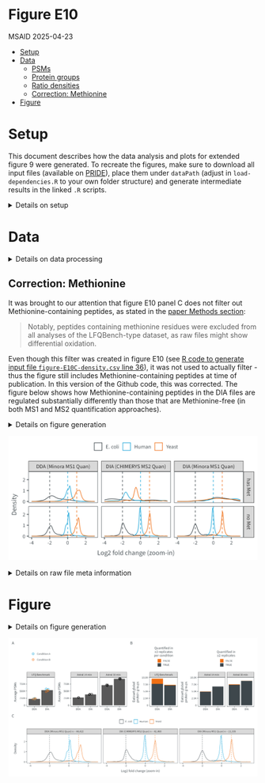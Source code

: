# Figure E10
MSAID
2025-04-23

- [Setup](#setup)
- [Data](#data)
  - [PSMs](#psms)
  - [Protein groups](#protein-groups)
  - [Ratio densities](#ratio-densities)
  - [Correction: Methionine](#correction-methionine)
- [Figure](#figure)

# Setup

This document describes how the data analysis and plots for extended
figure 9 were generated. To recreate the figures, make sure to download
all input files (available on
[PRIDE](https://www.ebi.ac.uk/pride/archive?keyword=PXD053241)), place
them under `dataPath` (adjust in `load-dependencies.R` to your own
folder structure) and generate intermediate results in the linked `.R`
scripts.

<details>
<summary>
Details on setup
</summary>

``` r
suppressMessages(source(here::here("scripts/load-dependencies.R")))
path <- file.path(here::here(), "figure-E10")
figurePath <- file.path(dataPath, "data/figure-E10")
msaid_quantified <- c("TRUE" = msaid_darkgray, "FALSE" = msaid_orange)
msaid_eFDR <- c("TRUE" = msaid_darkgray, "FALSE" = msaid_red)
msaid_organism <- c("Human" = msaid_blue, "Yeast" = msaid_orange, "E. coli" = msaid_darkgray)
```

</details>

# Data

<details>
<summary>
Details on data processing
</summary>

## PSMs

[R code to generate input files `figure-E10A-LFQ3.csv`,
`figure-E10A-Astral14.csv` and
`figure-E10A-Astral30.csv`](figure-E10AB-counts.R)

``` r
#LFQ3
countPsmLfq <- fread(file.path(figurePath, "figure-E10A-LFQ3.csv"))
countPsmLfq[, condition := factor(condition, c("DDA-CondA", "DDA-CondB", "DIA-CondA", "DIA-CondB"))]
countPsmLfq[, condition_MS := factor(gsub("^(.*)-.*$", "\\1", condition), c("DDA", "DIA"))]
countPsmLfq[, condition_org := factor(gsub("^.*-(.*)$", "\\1", condition), c("CondA", "CondB"),
                                      c("Condition A", "Condition B"))]
countPsmLfq[, type := factor("LFQ Benchmark")]

#Astral
countPsmAst14 <- fread(file.path(figurePath, "figure-E10A-Astral14.csv"))
countPsmAst14[, condition_MS := factor(condition, c("DDA", "DIA"))]
countPsmAst14[, type := factor("Astral 14 min")]

countPsmAst30 <- fread(file.path(figurePath, "figure-E10A-Astral30.csv"))
countPsmAst30[, condition_MS := factor(condition, c("DDA", "DIA"))]
countPsmAst30[, type := factor("Astral 30 min")]

countPsmAst <- rbind(countPsmAst14, countPsmAst30)

#plots
maxPsmN <- max(c(countPsmLfq$N, countPsmAst$N))

p_psmLfq <- ggplot(countPsmLfq, aes(x=condition_MS, y=N)) +
  geom_bar(stat = "summary", fun = mean) +
  geom_jitter(aes(color=condition_org), shape = 1L, width = 0.1, height = 0) +
  scale_color_manual(NULL, values = c("Condition A" = msaid_blue, "Condition B" = msaid_orange)) +
  scale_y_continuous(labels = label_number(scale_cut = cut_short_scale2()),
                     limits = c(0, maxPsmN)) +
  guides(color = guide_legend(nrow = 2)) +
  facet_grid(cols = vars(type)) +
  xlab(NULL) + ylab("Average PSMs") + theme(legend.position = "top", legend.title = element_text(hjust = 0.5))

p_psmAst <- ggplot(countPsmAst, aes(x=condition_MS, y=N)) +
  geom_bar(stat = "summary", fun = mean) +
  geom_jitter(shape = 1L, width = 0.1, height = 0) +
  scale_y_continuous(labels = label_number(scale_cut = cut_short_scale2()),
                     limits = c(0, maxPsmN)) +
  facet_grid(cols = vars(type)) +
  xlab(NULL) + ylab("Average PSMs")
```

## Protein groups

[R code to generate input files `figure-E10B-LFQ3.csv`,
`figure-E10B-Astral14.csv` and
`figure-E10B-Astral30.csv`](figure-E10AB-counts.R)

``` r
#LFQ3
countProtGrpLfq <- fread(file.path(figurePath, "figure-E10B-LFQ3.csv"))
contrasts <- c("DDA-CondA_vs_DDA-CondB", "DIA-CondA_vs_DIA-CondB")
contrastLabels <- c("DDA (Minora MS1 Quan)", "DIA (CHIMERYS MS2 Quan)")
countProtGrpLfq[, contrastLabel := factor(contrast, contrasts, contrastLabels)]
countProtGrpLfq[, condition_MS := factor(contrast, contrasts, c("DDA", "DIA"))]
countProtGrpLfq[, type := factor("LFQ Benchmark")]

#Astral
countProtGrpAst14 <- fread(file.path(figurePath, "figure-E10B-Astral14.csv"))
countProtGrpAst14[, condition := factor(condition, c("DDA", "DIA"))]
countProtGrpAst14[, type := factor("Astral 14 min")]

countProtGrpAst30 <- fread(file.path(figurePath, "figure-E10B-Astral30.csv"))
countProtGrpAst30[, condition := factor(condition, c("DDA", "DIA"))]
countProtGrpAst30[, type := factor("Astral 30 min")]

countProtGrpAst <- rbind(countProtGrpAst14, countProtGrpAst30)

#plots
maxPrtN <- max(c(countProtGrpLfq[, sum(N), by=condition_MS][, V1],
                 countProtGrpAst[, sum(N), by=.(type, condition)][, V1]))

p_prtLfq <- ggplot(countProtGrpLfq, aes(x=condition_MS, y=N, fill=isQuanMin2Each)) +
  geom_bar(stat = "identity") +
  scale_y_continuous(labels = label_number(scale_cut = cut_short_scale2()),
                     limits = c(0, maxPrtN)) +
  scale_fill_manual("Quantified in\n≥2 replicates\nper condition", values = msaid_quantified) +
  theme(legend.position = "top", legend.title = element_text(hjust = 0.5)) +
  guides(fill = guide_legend(nrow = 2, direction = "vertical")) +
  facet_grid(cols = vars(type)) +
  xlab(NULL) + ylab("Dataset global\nprotein groups")

p_prtAst <- ggplot(countProtGrpAst, aes(x=condition, y=N, fill=isQuanMin2)) +
  geom_bar(stat = "identity") +
  facet_grid(cols = vars(type)) +
  scale_y_continuous(labels = label_number(scale_cut = cut_short_scale2()),
                     limits = c(0, maxPrtN)) +
  scale_fill_manual("Quantified in\n≥2 replicates", values = msaid_quantified) +
  guides(fill = guide_legend(nrow = 2, direction = "vertical")) +
  theme(legend.position = "top", legend.title = element_text(hjust = 0.5)) +
  xlab(NULL) + ylab("Dataset global\nprotein groups")
```

## Ratio densities

[R code to generate input file
`figure-E10C-density.csv`](figure-E10C-density.R)

``` r
organismLabels <- c("E. coli", "Human", "Yeast")
organismRatios <- setNames(log2(c(0.25, 1, 2)), organismLabels)
dtLines <- data.table(YINTERCEPT = organismRatios, organism = factor(organismLabels))

dtRatios <- fread(file.path(figurePath, "figure-E10C-density.csv"))
dtRatios[, organism := factor(organism, organismLabels)]
contrastLabels <- c("DDA (Minora MS1 Quan)",
                    "DIA (Minora MS1 Quan)",
                    "DIA (CHIMERYS MS2 Quan)")
dtRatios[, contrastLabel := factor(contrastLabel, contrastLabels)]
dtRatiosNoMet <- dtRatios[hasMethionine=="no Met"]
dtRatiosNoMet[, nRatios := .N, by=contrastLabel]
dtRatiosNoMet[, contrasLabelN := paste0(contrastLabel, " n = ", format(nRatios, big.mark=",", trim=T))]

p_ratio <- ggplot(dtRatiosNoMet, aes(x=ratio, color=organism)) +
  geom_density(linewidth=0.25) +
  geom_vline(data=dtLines, aes(xintercept=YINTERCEPT, color=organism),
             linetype = "dashed", linewidth = 0.25, show.legend = F) +
  scale_color_manual(NULL, values = msaid_organism) +
  scale_x_continuous(breaks = pretty_breaks(), limits = c(-4, 3)) +
  guides(fill = guide_legend(override.aes = list(color = NA, size = 2))) +
  facet_grid(cols = vars(contrasLabelN)) +
  xlab("Log2 fold change (zoom-in)") + ylab("Density") +
  theme(legend.position = "top")
```

</details>

## Correction: Methionine

It was brought to our attention that figure E10 panel C does not filter
out Methionine-containing peptides, as stated in the [paper Methods
section](https://www.nature.com/articles/s41592-025-02663-w#data-availability):

> Notably, peptides containing methionine residues were excluded from
> all analyses of the LFQBench-type dataset, as raw files might show
> differential oxidation.

Even though this filter was created in figure E10 (see [R code to
generate input file `figure-E10C-density.csv` line
36](figure-E10C-density.R)), it was not used to actually filter - thus
the figure still includes Methionine-containing peptides at time of
publication. In this version of the Github code, this was corrected. The
figure below shows how Methionine-containing peptides in the DIA files
are regulated substantially differently than those that are
Methionine-free (in both MS1 and MS2 quantification approaches).

<details>
<summary>
Details on figure generation
</summary>

``` r
contrastLabels2 <- c("DDA (Minora MS1 Quan)", "DIA (CHIMERYS MS2 Quan)", "DIA (Minora MS1 Quan)")
dtRatios[, contrastLabel2 := factor(contrastLabel, contrastLabels2)]

p_ratio_Met <- ggplot(dtRatios, aes(x=ratio, color=organism)) +
  geom_density(linewidth=0.25) +
  geom_vline(data=dtLines, aes(xintercept=YINTERCEPT, color=organism),
             linetype = "dashed", linewidth = 0.25, show.legend = F) +
  scale_color_manual(NULL, values = msaid_organism) +
  scale_x_continuous(breaks = pretty_breaks(), limits = c(-4, 3)) +
  guides(fill = guide_legend(override.aes = list(color = NA, size = 2))) +
  facet_grid(cols = vars(contrastLabel2), rows = vars(hasMethionine)) +
  xlab("Log2 fold change (zoom-in)") + ylab("Density") +
  theme(legend.position = "top")

ggsave2(file.path(path, "figure-E10-Met.png"), plot = p_ratio_Met,
        width = 90, height = 45, units = "mm")
```

    Warning: Removed 1919 rows containing non-finite outside the scale range
    (`stat_density()`).

</details>

![figure-E10-Met](figure-E10-Met.png)

<details>
<summary>
Details on raw file meta information
</summary>

Looking into the raw file meta information, we can see that these 150
min gradient files were measured over the course of **four days**, and
although the order was preserved for conditions, this may have
contributed to sample degradation, e.g. via oxidation.

| Raw_file | File_header | Comment |
|----|----|----|
| LFQ_Orbitrap_AIF_Condition_A_Sample_Alpha_01 | 2021-03-14 11:45:19 | Cal 29-01-2021-colonne Thermo 2um -U3000 CHR011 |
| LFQ_Orbitrap_AIF_Condition_A_Sample_Alpha_02 | 2021-03-10 11:37:06 | Cal 29-01-2021-colonne Thermo 2um -U3000 CHR011 |
| LFQ_Orbitrap_AIF_Condition_A_Sample_Alpha_03 | 2021-03-11 20:49:00 | Cal 29-01-2021-colonne Thermo 2um -U3000 CHR011 |
| LFQ_Orbitrap_AIF_Condition_B_Sample_Alpha_01 | 2021-03-14 15:08:35 | Cal 29-01-2021-colonne Thermo 2um -U3000 CHR011 |
| LFQ_Orbitrap_AIF_Condition_B_Sample_Alpha_02 | 2021-03-10 15:00:22 | Cal 29-01-2021-colonne Thermo 2um -U3000 CHR011 |
| LFQ_Orbitrap_AIF_Condition_B_Sample_Alpha_03 | 2021-03-12 00:12:17 | Cal 29-01-2021-colonne Thermo 2um -U3000 CHR011 |

</details>

# Figure

<details>
<summary>
Details on figure generation
</summary>

``` r
p_design <- c("ABBCDD\nEEEEEE")
p_annotation <- list(c("A", "", "B", "", "C"))

p <- p_psmLfq + p_psmAst + p_prtLfq + p_prtAst + p_ratio +
  plot_layout(design = p_design, heights = c(1, 1)) +
  plot_annotation(tag_levels = p_annotation)

ggsave2(file.path(path, "figure-E10.pdf"), plot = p,
        width = 180, height = 100, units = "mm", device = cairo_pdf)
```

    Warning: Removed 406 rows containing non-finite outside the scale range
    (`stat_density()`).

``` r
ggsave2(file.path(path, "figure-E10.png"), plot = p,
        width = 180, height = 100, units = "mm")
```

    Warning: Removed 406 rows containing non-finite outside the scale range
    (`stat_density()`).

``` r
ggsave2(file.path(path, "figure-E10.eps"), plot = p,
        width = 180, height = 100, units = "mm")
```

    Warning in grid.Call(C_stringMetric, as.graphicsAnnot(x$label)): font family
    'Source Sans 3' not found in PostScript font database

    Warning in grid.Call(C_stringMetric, as.graphicsAnnot(x$label)): font family
    'Source Sans 3' not found in PostScript font database
    Warning in grid.Call(C_stringMetric, as.graphicsAnnot(x$label)): font family
    'Source Sans 3' not found in PostScript font database
    Warning in grid.Call(C_stringMetric, as.graphicsAnnot(x$label)): font family
    'Source Sans 3' not found in PostScript font database
    Warning in grid.Call(C_stringMetric, as.graphicsAnnot(x$label)): font family
    'Source Sans 3' not found in PostScript font database
    Warning in grid.Call(C_stringMetric, as.graphicsAnnot(x$label)): font family
    'Source Sans 3' not found in PostScript font database
    Warning in grid.Call(C_stringMetric, as.graphicsAnnot(x$label)): font family
    'Source Sans 3' not found in PostScript font database
    Warning in grid.Call(C_stringMetric, as.graphicsAnnot(x$label)): font family
    'Source Sans 3' not found in PostScript font database
    Warning in grid.Call(C_stringMetric, as.graphicsAnnot(x$label)): font family
    'Source Sans 3' not found in PostScript font database
    Warning in grid.Call(C_stringMetric, as.graphicsAnnot(x$label)): font family
    'Source Sans 3' not found in PostScript font database
    Warning in grid.Call(C_stringMetric, as.graphicsAnnot(x$label)): font family
    'Source Sans 3' not found in PostScript font database
    Warning in grid.Call(C_stringMetric, as.graphicsAnnot(x$label)): font family
    'Source Sans 3' not found in PostScript font database
    Warning in grid.Call(C_stringMetric, as.graphicsAnnot(x$label)): font family
    'Source Sans 3' not found in PostScript font database
    Warning in grid.Call(C_stringMetric, as.graphicsAnnot(x$label)): font family
    'Source Sans 3' not found in PostScript font database

    Warning in grid.Call(C_textBounds, as.graphicsAnnot(x$label), x$x, x$y, : font
    family 'Source Sans 3' not found in PostScript font database
    Warning in grid.Call(C_textBounds, as.graphicsAnnot(x$label), x$x, x$y, : font
    family 'Source Sans 3' not found in PostScript font database
    Warning in grid.Call(C_textBounds, as.graphicsAnnot(x$label), x$x, x$y, : font
    family 'Source Sans 3' not found in PostScript font database
    Warning in grid.Call(C_textBounds, as.graphicsAnnot(x$label), x$x, x$y, : font
    family 'Source Sans 3' not found in PostScript font database
    Warning in grid.Call(C_textBounds, as.graphicsAnnot(x$label), x$x, x$y, : font
    family 'Source Sans 3' not found in PostScript font database
    Warning in grid.Call(C_textBounds, as.graphicsAnnot(x$label), x$x, x$y, : font
    family 'Source Sans 3' not found in PostScript font database
    Warning in grid.Call(C_textBounds, as.graphicsAnnot(x$label), x$x, x$y, : font
    family 'Source Sans 3' not found in PostScript font database
    Warning in grid.Call(C_textBounds, as.graphicsAnnot(x$label), x$x, x$y, : font
    family 'Source Sans 3' not found in PostScript font database

    Warning in grid.Call(C_stringMetric, as.graphicsAnnot(x$label)): font family
    'Source Sans 3' not found in PostScript font database
    Warning in grid.Call(C_stringMetric, as.graphicsAnnot(x$label)): font family
    'Source Sans 3' not found in PostScript font database
    Warning in grid.Call(C_stringMetric, as.graphicsAnnot(x$label)): font family
    'Source Sans 3' not found in PostScript font database
    Warning in grid.Call(C_stringMetric, as.graphicsAnnot(x$label)): font family
    'Source Sans 3' not found in PostScript font database
    Warning in grid.Call(C_stringMetric, as.graphicsAnnot(x$label)): font family
    'Source Sans 3' not found in PostScript font database
    Warning in grid.Call(C_stringMetric, as.graphicsAnnot(x$label)): font family
    'Source Sans 3' not found in PostScript font database
    Warning in grid.Call(C_stringMetric, as.graphicsAnnot(x$label)): font family
    'Source Sans 3' not found in PostScript font database
    Warning in grid.Call(C_stringMetric, as.graphicsAnnot(x$label)): font family
    'Source Sans 3' not found in PostScript font database
    Warning in grid.Call(C_stringMetric, as.graphicsAnnot(x$label)): font family
    'Source Sans 3' not found in PostScript font database
    Warning in grid.Call(C_stringMetric, as.graphicsAnnot(x$label)): font family
    'Source Sans 3' not found in PostScript font database
    Warning in grid.Call(C_stringMetric, as.graphicsAnnot(x$label)): font family
    'Source Sans 3' not found in PostScript font database
    Warning in grid.Call(C_stringMetric, as.graphicsAnnot(x$label)): font family
    'Source Sans 3' not found in PostScript font database
    Warning in grid.Call(C_stringMetric, as.graphicsAnnot(x$label)): font family
    'Source Sans 3' not found in PostScript font database
    Warning in grid.Call(C_stringMetric, as.graphicsAnnot(x$label)): font family
    'Source Sans 3' not found in PostScript font database

    Warning in grid.Call(C_textBounds, as.graphicsAnnot(x$label), x$x, x$y, : font
    family 'Source Sans 3' not found in PostScript font database
    Warning in grid.Call(C_textBounds, as.graphicsAnnot(x$label), x$x, x$y, : font
    family 'Source Sans 3' not found in PostScript font database
    Warning in grid.Call(C_textBounds, as.graphicsAnnot(x$label), x$x, x$y, : font
    family 'Source Sans 3' not found in PostScript font database
    Warning in grid.Call(C_textBounds, as.graphicsAnnot(x$label), x$x, x$y, : font
    family 'Source Sans 3' not found in PostScript font database
    Warning in grid.Call(C_textBounds, as.graphicsAnnot(x$label), x$x, x$y, : font
    family 'Source Sans 3' not found in PostScript font database

    Warning in grid.Call(C_stringMetric, as.graphicsAnnot(x$label)): font family
    'Source Sans 3' not found in PostScript font database
    Warning in grid.Call(C_stringMetric, as.graphicsAnnot(x$label)): font family
    'Source Sans 3' not found in PostScript font database
    Warning in grid.Call(C_stringMetric, as.graphicsAnnot(x$label)): font family
    'Source Sans 3' not found in PostScript font database
    Warning in grid.Call(C_stringMetric, as.graphicsAnnot(x$label)): font family
    'Source Sans 3' not found in PostScript font database
    Warning in grid.Call(C_stringMetric, as.graphicsAnnot(x$label)): font family
    'Source Sans 3' not found in PostScript font database
    Warning in grid.Call(C_stringMetric, as.graphicsAnnot(x$label)): font family
    'Source Sans 3' not found in PostScript font database
    Warning in grid.Call(C_stringMetric, as.graphicsAnnot(x$label)): font family
    'Source Sans 3' not found in PostScript font database
    Warning in grid.Call(C_stringMetric, as.graphicsAnnot(x$label)): font family
    'Source Sans 3' not found in PostScript font database
    Warning in grid.Call(C_stringMetric, as.graphicsAnnot(x$label)): font family
    'Source Sans 3' not found in PostScript font database
    Warning in grid.Call(C_stringMetric, as.graphicsAnnot(x$label)): font family
    'Source Sans 3' not found in PostScript font database
    Warning in grid.Call(C_stringMetric, as.graphicsAnnot(x$label)): font family
    'Source Sans 3' not found in PostScript font database
    Warning in grid.Call(C_stringMetric, as.graphicsAnnot(x$label)): font family
    'Source Sans 3' not found in PostScript font database
    Warning in grid.Call(C_stringMetric, as.graphicsAnnot(x$label)): font family
    'Source Sans 3' not found in PostScript font database
    Warning in grid.Call(C_stringMetric, as.graphicsAnnot(x$label)): font family
    'Source Sans 3' not found in PostScript font database

    Warning in grid.Call(C_textBounds, as.graphicsAnnot(x$label), x$x, x$y, : font
    family 'Source Sans 3' not found in PostScript font database
    Warning in grid.Call(C_textBounds, as.graphicsAnnot(x$label), x$x, x$y, : font
    family 'Source Sans 3' not found in PostScript font database
    Warning in grid.Call(C_textBounds, as.graphicsAnnot(x$label), x$x, x$y, : font
    family 'Source Sans 3' not found in PostScript font database
    Warning in grid.Call(C_textBounds, as.graphicsAnnot(x$label), x$x, x$y, : font
    family 'Source Sans 3' not found in PostScript font database
    Warning in grid.Call(C_textBounds, as.graphicsAnnot(x$label), x$x, x$y, : font
    family 'Source Sans 3' not found in PostScript font database
    Warning in grid.Call(C_textBounds, as.graphicsAnnot(x$label), x$x, x$y, : font
    family 'Source Sans 3' not found in PostScript font database
    Warning in grid.Call(C_textBounds, as.graphicsAnnot(x$label), x$x, x$y, : font
    family 'Source Sans 3' not found in PostScript font database
    Warning in grid.Call(C_textBounds, as.graphicsAnnot(x$label), x$x, x$y, : font
    family 'Source Sans 3' not found in PostScript font database
    Warning in grid.Call(C_textBounds, as.graphicsAnnot(x$label), x$x, x$y, : font
    family 'Source Sans 3' not found in PostScript font database
    Warning in grid.Call(C_textBounds, as.graphicsAnnot(x$label), x$x, x$y, : font
    family 'Source Sans 3' not found in PostScript font database
    Warning in grid.Call(C_textBounds, as.graphicsAnnot(x$label), x$x, x$y, : font
    family 'Source Sans 3' not found in PostScript font database
    Warning in grid.Call(C_textBounds, as.graphicsAnnot(x$label), x$x, x$y, : font
    family 'Source Sans 3' not found in PostScript font database
    Warning in grid.Call(C_textBounds, as.graphicsAnnot(x$label), x$x, x$y, : font
    family 'Source Sans 3' not found in PostScript font database
    Warning in grid.Call(C_textBounds, as.graphicsAnnot(x$label), x$x, x$y, : font
    family 'Source Sans 3' not found in PostScript font database
    Warning in grid.Call(C_textBounds, as.graphicsAnnot(x$label), x$x, x$y, : font
    family 'Source Sans 3' not found in PostScript font database
    Warning in grid.Call(C_textBounds, as.graphicsAnnot(x$label), x$x, x$y, : font
    family 'Source Sans 3' not found in PostScript font database
    Warning in grid.Call(C_textBounds, as.graphicsAnnot(x$label), x$x, x$y, : font
    family 'Source Sans 3' not found in PostScript font database
    Warning in grid.Call(C_textBounds, as.graphicsAnnot(x$label), x$x, x$y, : font
    family 'Source Sans 3' not found in PostScript font database
    Warning in grid.Call(C_textBounds, as.graphicsAnnot(x$label), x$x, x$y, : font
    family 'Source Sans 3' not found in PostScript font database
    Warning in grid.Call(C_textBounds, as.graphicsAnnot(x$label), x$x, x$y, : font
    family 'Source Sans 3' not found in PostScript font database
    Warning in grid.Call(C_textBounds, as.graphicsAnnot(x$label), x$x, x$y, : font
    family 'Source Sans 3' not found in PostScript font database
    Warning in grid.Call(C_textBounds, as.graphicsAnnot(x$label), x$x, x$y, : font
    family 'Source Sans 3' not found in PostScript font database
    Warning in grid.Call(C_textBounds, as.graphicsAnnot(x$label), x$x, x$y, : font
    family 'Source Sans 3' not found in PostScript font database
    Warning in grid.Call(C_textBounds, as.graphicsAnnot(x$label), x$x, x$y, : font
    family 'Source Sans 3' not found in PostScript font database
    Warning in grid.Call(C_textBounds, as.graphicsAnnot(x$label), x$x, x$y, : font
    family 'Source Sans 3' not found in PostScript font database
    Warning in grid.Call(C_textBounds, as.graphicsAnnot(x$label), x$x, x$y, : font
    family 'Source Sans 3' not found in PostScript font database
    Warning in grid.Call(C_textBounds, as.graphicsAnnot(x$label), x$x, x$y, : font
    family 'Source Sans 3' not found in PostScript font database
    Warning in grid.Call(C_textBounds, as.graphicsAnnot(x$label), x$x, x$y, : font
    family 'Source Sans 3' not found in PostScript font database
    Warning in grid.Call(C_textBounds, as.graphicsAnnot(x$label), x$x, x$y, : font
    family 'Source Sans 3' not found in PostScript font database
    Warning in grid.Call(C_textBounds, as.graphicsAnnot(x$label), x$x, x$y, : font
    family 'Source Sans 3' not found in PostScript font database
    Warning in grid.Call(C_textBounds, as.graphicsAnnot(x$label), x$x, x$y, : font
    family 'Source Sans 3' not found in PostScript font database
    Warning in grid.Call(C_textBounds, as.graphicsAnnot(x$label), x$x, x$y, : font
    family 'Source Sans 3' not found in PostScript font database
    Warning in grid.Call(C_textBounds, as.graphicsAnnot(x$label), x$x, x$y, : font
    family 'Source Sans 3' not found in PostScript font database
    Warning in grid.Call(C_textBounds, as.graphicsAnnot(x$label), x$x, x$y, : font
    family 'Source Sans 3' not found in PostScript font database
    Warning in grid.Call(C_textBounds, as.graphicsAnnot(x$label), x$x, x$y, : font
    family 'Source Sans 3' not found in PostScript font database
    Warning in grid.Call(C_textBounds, as.graphicsAnnot(x$label), x$x, x$y, : font
    family 'Source Sans 3' not found in PostScript font database
    Warning in grid.Call(C_textBounds, as.graphicsAnnot(x$label), x$x, x$y, : font
    family 'Source Sans 3' not found in PostScript font database
    Warning in grid.Call(C_textBounds, as.graphicsAnnot(x$label), x$x, x$y, : font
    family 'Source Sans 3' not found in PostScript font database
    Warning in grid.Call(C_textBounds, as.graphicsAnnot(x$label), x$x, x$y, : font
    family 'Source Sans 3' not found in PostScript font database
    Warning in grid.Call(C_textBounds, as.graphicsAnnot(x$label), x$x, x$y, : font
    family 'Source Sans 3' not found in PostScript font database
    Warning in grid.Call(C_textBounds, as.graphicsAnnot(x$label), x$x, x$y, : font
    family 'Source Sans 3' not found in PostScript font database
    Warning in grid.Call(C_textBounds, as.graphicsAnnot(x$label), x$x, x$y, : font
    family 'Source Sans 3' not found in PostScript font database
    Warning in grid.Call(C_textBounds, as.graphicsAnnot(x$label), x$x, x$y, : font
    family 'Source Sans 3' not found in PostScript font database
    Warning in grid.Call(C_textBounds, as.graphicsAnnot(x$label), x$x, x$y, : font
    family 'Source Sans 3' not found in PostScript font database
    Warning in grid.Call(C_textBounds, as.graphicsAnnot(x$label), x$x, x$y, : font
    family 'Source Sans 3' not found in PostScript font database
    Warning in grid.Call(C_textBounds, as.graphicsAnnot(x$label), x$x, x$y, : font
    family 'Source Sans 3' not found in PostScript font database
    Warning in grid.Call(C_textBounds, as.graphicsAnnot(x$label), x$x, x$y, : font
    family 'Source Sans 3' not found in PostScript font database
    Warning in grid.Call(C_textBounds, as.graphicsAnnot(x$label), x$x, x$y, : font
    family 'Source Sans 3' not found in PostScript font database
    Warning in grid.Call(C_textBounds, as.graphicsAnnot(x$label), x$x, x$y, : font
    family 'Source Sans 3' not found in PostScript font database
    Warning in grid.Call(C_textBounds, as.graphicsAnnot(x$label), x$x, x$y, : font
    family 'Source Sans 3' not found in PostScript font database
    Warning in grid.Call(C_textBounds, as.graphicsAnnot(x$label), x$x, x$y, : font
    family 'Source Sans 3' not found in PostScript font database
    Warning in grid.Call(C_textBounds, as.graphicsAnnot(x$label), x$x, x$y, : font
    family 'Source Sans 3' not found in PostScript font database
    Warning in grid.Call(C_textBounds, as.graphicsAnnot(x$label), x$x, x$y, : font
    family 'Source Sans 3' not found in PostScript font database
    Warning in grid.Call(C_textBounds, as.graphicsAnnot(x$label), x$x, x$y, : font
    family 'Source Sans 3' not found in PostScript font database
    Warning in grid.Call(C_textBounds, as.graphicsAnnot(x$label), x$x, x$y, : font
    family 'Source Sans 3' not found in PostScript font database
    Warning in grid.Call(C_textBounds, as.graphicsAnnot(x$label), x$x, x$y, : font
    family 'Source Sans 3' not found in PostScript font database

    Warning: Removed 406 rows containing non-finite outside the scale range
    (`stat_density()`).

    Warning in grid.Call(C_textBounds, as.graphicsAnnot(x$label), x$x, x$y, : font
    family 'Source Sans 3' not found in PostScript font database
    Warning in grid.Call(C_textBounds, as.graphicsAnnot(x$label), x$x, x$y, : font
    family 'Source Sans 3' not found in PostScript font database
    Warning in grid.Call(C_textBounds, as.graphicsAnnot(x$label), x$x, x$y, : font
    family 'Source Sans 3' not found in PostScript font database
    Warning in grid.Call(C_textBounds, as.graphicsAnnot(x$label), x$x, x$y, : font
    family 'Source Sans 3' not found in PostScript font database
    Warning in grid.Call(C_textBounds, as.graphicsAnnot(x$label), x$x, x$y, : font
    family 'Source Sans 3' not found in PostScript font database
    Warning in grid.Call(C_textBounds, as.graphicsAnnot(x$label), x$x, x$y, : font
    family 'Source Sans 3' not found in PostScript font database
    Warning in grid.Call(C_textBounds, as.graphicsAnnot(x$label), x$x, x$y, : font
    family 'Source Sans 3' not found in PostScript font database
    Warning in grid.Call(C_textBounds, as.graphicsAnnot(x$label), x$x, x$y, : font
    family 'Source Sans 3' not found in PostScript font database
    Warning in grid.Call(C_textBounds, as.graphicsAnnot(x$label), x$x, x$y, : font
    family 'Source Sans 3' not found in PostScript font database
    Warning in grid.Call(C_textBounds, as.graphicsAnnot(x$label), x$x, x$y, : font
    family 'Source Sans 3' not found in PostScript font database
    Warning in grid.Call(C_textBounds, as.graphicsAnnot(x$label), x$x, x$y, : font
    family 'Source Sans 3' not found in PostScript font database
    Warning in grid.Call(C_textBounds, as.graphicsAnnot(x$label), x$x, x$y, : font
    family 'Source Sans 3' not found in PostScript font database
    Warning in grid.Call(C_textBounds, as.graphicsAnnot(x$label), x$x, x$y, : font
    family 'Source Sans 3' not found in PostScript font database
    Warning in grid.Call(C_textBounds, as.graphicsAnnot(x$label), x$x, x$y, : font
    family 'Source Sans 3' not found in PostScript font database
    Warning in grid.Call(C_textBounds, as.graphicsAnnot(x$label), x$x, x$y, : font
    family 'Source Sans 3' not found in PostScript font database
    Warning in grid.Call(C_textBounds, as.graphicsAnnot(x$label), x$x, x$y, : font
    family 'Source Sans 3' not found in PostScript font database
    Warning in grid.Call(C_textBounds, as.graphicsAnnot(x$label), x$x, x$y, : font
    family 'Source Sans 3' not found in PostScript font database
    Warning in grid.Call(C_textBounds, as.graphicsAnnot(x$label), x$x, x$y, : font
    family 'Source Sans 3' not found in PostScript font database
    Warning in grid.Call(C_textBounds, as.graphicsAnnot(x$label), x$x, x$y, : font
    family 'Source Sans 3' not found in PostScript font database
    Warning in grid.Call(C_textBounds, as.graphicsAnnot(x$label), x$x, x$y, : font
    family 'Source Sans 3' not found in PostScript font database
    Warning in grid.Call(C_textBounds, as.graphicsAnnot(x$label), x$x, x$y, : font
    family 'Source Sans 3' not found in PostScript font database
    Warning in grid.Call(C_textBounds, as.graphicsAnnot(x$label), x$x, x$y, : font
    family 'Source Sans 3' not found in PostScript font database
    Warning in grid.Call(C_textBounds, as.graphicsAnnot(x$label), x$x, x$y, : font
    family 'Source Sans 3' not found in PostScript font database
    Warning in grid.Call(C_textBounds, as.graphicsAnnot(x$label), x$x, x$y, : font
    family 'Source Sans 3' not found in PostScript font database
    Warning in grid.Call(C_textBounds, as.graphicsAnnot(x$label), x$x, x$y, : font
    family 'Source Sans 3' not found in PostScript font database
    Warning in grid.Call(C_textBounds, as.graphicsAnnot(x$label), x$x, x$y, : font
    family 'Source Sans 3' not found in PostScript font database
    Warning in grid.Call(C_textBounds, as.graphicsAnnot(x$label), x$x, x$y, : font
    family 'Source Sans 3' not found in PostScript font database
    Warning in grid.Call(C_textBounds, as.graphicsAnnot(x$label), x$x, x$y, : font
    family 'Source Sans 3' not found in PostScript font database
    Warning in grid.Call(C_textBounds, as.graphicsAnnot(x$label), x$x, x$y, : font
    family 'Source Sans 3' not found in PostScript font database
    Warning in grid.Call(C_textBounds, as.graphicsAnnot(x$label), x$x, x$y, : font
    family 'Source Sans 3' not found in PostScript font database
    Warning in grid.Call(C_textBounds, as.graphicsAnnot(x$label), x$x, x$y, : font
    family 'Source Sans 3' not found in PostScript font database
    Warning in grid.Call(C_textBounds, as.graphicsAnnot(x$label), x$x, x$y, : font
    family 'Source Sans 3' not found in PostScript font database
    Warning in grid.Call(C_textBounds, as.graphicsAnnot(x$label), x$x, x$y, : font
    family 'Source Sans 3' not found in PostScript font database
    Warning in grid.Call(C_textBounds, as.graphicsAnnot(x$label), x$x, x$y, : font
    family 'Source Sans 3' not found in PostScript font database
    Warning in grid.Call(C_textBounds, as.graphicsAnnot(x$label), x$x, x$y, : font
    family 'Source Sans 3' not found in PostScript font database
    Warning in grid.Call(C_textBounds, as.graphicsAnnot(x$label), x$x, x$y, : font
    family 'Source Sans 3' not found in PostScript font database
    Warning in grid.Call(C_textBounds, as.graphicsAnnot(x$label), x$x, x$y, : font
    family 'Source Sans 3' not found in PostScript font database
    Warning in grid.Call(C_textBounds, as.graphicsAnnot(x$label), x$x, x$y, : font
    family 'Source Sans 3' not found in PostScript font database
    Warning in grid.Call(C_textBounds, as.graphicsAnnot(x$label), x$x, x$y, : font
    family 'Source Sans 3' not found in PostScript font database
    Warning in grid.Call(C_textBounds, as.graphicsAnnot(x$label), x$x, x$y, : font
    family 'Source Sans 3' not found in PostScript font database
    Warning in grid.Call(C_textBounds, as.graphicsAnnot(x$label), x$x, x$y, : font
    family 'Source Sans 3' not found in PostScript font database
    Warning in grid.Call(C_textBounds, as.graphicsAnnot(x$label), x$x, x$y, : font
    family 'Source Sans 3' not found in PostScript font database
    Warning in grid.Call(C_textBounds, as.graphicsAnnot(x$label), x$x, x$y, : font
    family 'Source Sans 3' not found in PostScript font database
    Warning in grid.Call(C_textBounds, as.graphicsAnnot(x$label), x$x, x$y, : font
    family 'Source Sans 3' not found in PostScript font database
    Warning in grid.Call(C_textBounds, as.graphicsAnnot(x$label), x$x, x$y, : font
    family 'Source Sans 3' not found in PostScript font database
    Warning in grid.Call(C_textBounds, as.graphicsAnnot(x$label), x$x, x$y, : font
    family 'Source Sans 3' not found in PostScript font database
    Warning in grid.Call(C_textBounds, as.graphicsAnnot(x$label), x$x, x$y, : font
    family 'Source Sans 3' not found in PostScript font database
    Warning in grid.Call(C_textBounds, as.graphicsAnnot(x$label), x$x, x$y, : font
    family 'Source Sans 3' not found in PostScript font database
    Warning in grid.Call(C_textBounds, as.graphicsAnnot(x$label), x$x, x$y, : font
    family 'Source Sans 3' not found in PostScript font database
    Warning in grid.Call(C_textBounds, as.graphicsAnnot(x$label), x$x, x$y, : font
    family 'Source Sans 3' not found in PostScript font database
    Warning in grid.Call(C_textBounds, as.graphicsAnnot(x$label), x$x, x$y, : font
    family 'Source Sans 3' not found in PostScript font database
    Warning in grid.Call(C_textBounds, as.graphicsAnnot(x$label), x$x, x$y, : font
    family 'Source Sans 3' not found in PostScript font database
    Warning in grid.Call(C_textBounds, as.graphicsAnnot(x$label), x$x, x$y, : font
    family 'Source Sans 3' not found in PostScript font database
    Warning in grid.Call(C_textBounds, as.graphicsAnnot(x$label), x$x, x$y, : font
    family 'Source Sans 3' not found in PostScript font database

    Warning in grid.Call.graphics(C_text, as.graphicsAnnot(x$label), x$x, x$y, :
    font family 'Source Sans 3' not found in PostScript font database
    Warning in grid.Call.graphics(C_text, as.graphicsAnnot(x$label), x$x, x$y, :
    font family 'Source Sans 3' not found in PostScript font database
    Warning in grid.Call.graphics(C_text, as.graphicsAnnot(x$label), x$x, x$y, :
    font family 'Source Sans 3' not found in PostScript font database

    Warning in grid.Call.graphics(C_text, as.graphicsAnnot(x$label), x$x, x$y, :
    family 'Source Sans 3' not included in postscript() device

    Warning in grid.Call.graphics(C_text, as.graphicsAnnot(x$label), x$x, x$y, :
    font family 'Source Sans 3' not found in PostScript font database
    Warning in grid.Call.graphics(C_text, as.graphicsAnnot(x$label), x$x, x$y, :
    font family 'Source Sans 3' not found in PostScript font database
    Warning in grid.Call.graphics(C_text, as.graphicsAnnot(x$label), x$x, x$y, :
    font family 'Source Sans 3' not found in PostScript font database

    Warning in grid.Call.graphics(C_text, as.graphicsAnnot(x$label), x$x, x$y, :
    family 'Source Sans 3' not included in postscript() device

    Warning in grid.Call.graphics(C_text, as.graphicsAnnot(x$label), x$x, x$y, :
    font family 'Source Sans 3' not found in PostScript font database
    Warning in grid.Call.graphics(C_text, as.graphicsAnnot(x$label), x$x, x$y, :
    font family 'Source Sans 3' not found in PostScript font database
    Warning in grid.Call.graphics(C_text, as.graphicsAnnot(x$label), x$x, x$y, :
    font family 'Source Sans 3' not found in PostScript font database

    Warning in grid.Call.graphics(C_text, as.graphicsAnnot(x$label), x$x, x$y, :
    family 'Source Sans 3' not included in postscript() device

    Warning in grid.Call.graphics(C_text, as.graphicsAnnot(x$label), x$x, x$y, :
    font family 'Source Sans 3' not found in PostScript font database
    Warning in grid.Call.graphics(C_text, as.graphicsAnnot(x$label), x$x, x$y, :
    font family 'Source Sans 3' not found in PostScript font database
    Warning in grid.Call.graphics(C_text, as.graphicsAnnot(x$label), x$x, x$y, :
    font family 'Source Sans 3' not found in PostScript font database

    Warning in grid.Call.graphics(C_text, as.graphicsAnnot(x$label), x$x, x$y, :
    family 'Source Sans 3' not included in postscript() device

    Warning in grid.Call.graphics(C_text, as.graphicsAnnot(x$label), x$x, x$y, :
    font family 'Source Sans 3' not found in PostScript font database
    Warning in grid.Call.graphics(C_text, as.graphicsAnnot(x$label), x$x, x$y, :
    font family 'Source Sans 3' not found in PostScript font database
    Warning in grid.Call.graphics(C_text, as.graphicsAnnot(x$label), x$x, x$y, :
    font family 'Source Sans 3' not found in PostScript font database

    Warning in grid.Call.graphics(C_text, as.graphicsAnnot(x$label), x$x, x$y, :
    family 'Source Sans 3' not included in postscript() device

    Warning in grid.Call.graphics(C_text, as.graphicsAnnot(x$label), x$x, x$y, :
    font family 'Source Sans 3' not found in PostScript font database
    Warning in grid.Call.graphics(C_text, as.graphicsAnnot(x$label), x$x, x$y, :
    font family 'Source Sans 3' not found in PostScript font database
    Warning in grid.Call.graphics(C_text, as.graphicsAnnot(x$label), x$x, x$y, :
    font family 'Source Sans 3' not found in PostScript font database

    Warning in grid.Call.graphics(C_text, as.graphicsAnnot(x$label), x$x, x$y, :
    family 'Source Sans 3' not included in postscript() device

    Warning in grid.Call.graphics(C_text, as.graphicsAnnot(x$label), x$x, x$y, :
    font family 'Source Sans 3' not found in PostScript font database
    Warning in grid.Call.graphics(C_text, as.graphicsAnnot(x$label), x$x, x$y, :
    font family 'Source Sans 3' not found in PostScript font database
    Warning in grid.Call.graphics(C_text, as.graphicsAnnot(x$label), x$x, x$y, :
    font family 'Source Sans 3' not found in PostScript font database

    Warning in grid.Call.graphics(C_text, as.graphicsAnnot(x$label), x$x, x$y, :
    family 'Source Sans 3' not included in postscript() device

    Warning in grid.Call.graphics(C_text, as.graphicsAnnot(x$label), x$x, x$y, :
    font family 'Source Sans 3' not found in PostScript font database
    Warning in grid.Call.graphics(C_text, as.graphicsAnnot(x$label), x$x, x$y, :
    font family 'Source Sans 3' not found in PostScript font database
    Warning in grid.Call.graphics(C_text, as.graphicsAnnot(x$label), x$x, x$y, :
    font family 'Source Sans 3' not found in PostScript font database
    Warning in grid.Call.graphics(C_text, as.graphicsAnnot(x$label), x$x, x$y, :
    font family 'Source Sans 3' not found in PostScript font database

    Warning in grid.Call.graphics(C_text, as.graphicsAnnot(x$label), x$x, x$y, :
    family 'Source Sans 3' not included in postscript() device

    Warning in grid.Call.graphics(C_text, as.graphicsAnnot(x$label), x$x, x$y, :
    font family 'Source Sans 3' not found in PostScript font database
    Warning in grid.Call.graphics(C_text, as.graphicsAnnot(x$label), x$x, x$y, :
    font family 'Source Sans 3' not found in PostScript font database
    Warning in grid.Call.graphics(C_text, as.graphicsAnnot(x$label), x$x, x$y, :
    font family 'Source Sans 3' not found in PostScript font database
    Warning in grid.Call.graphics(C_text, as.graphicsAnnot(x$label), x$x, x$y, :
    font family 'Source Sans 3' not found in PostScript font database

    Warning in grid.Call.graphics(C_text, as.graphicsAnnot(x$label), x$x, x$y, :
    family 'Source Sans 3' not included in postscript() device

    Warning in grid.Call.graphics(C_text, as.graphicsAnnot(x$label), x$x, x$y, :
    font family 'Source Sans 3' not found in PostScript font database
    Warning in grid.Call.graphics(C_text, as.graphicsAnnot(x$label), x$x, x$y, :
    font family 'Source Sans 3' not found in PostScript font database
    Warning in grid.Call.graphics(C_text, as.graphicsAnnot(x$label), x$x, x$y, :
    font family 'Source Sans 3' not found in PostScript font database

    Warning in grid.Call.graphics(C_text, as.graphicsAnnot(x$label), x$x, x$y, :
    family 'Source Sans 3' not included in postscript() device

    Warning in grid.Call.graphics(C_text, as.graphicsAnnot(x$label), x$x, x$y, :
    font family 'Source Sans 3' not found in PostScript font database
    Warning in grid.Call.graphics(C_text, as.graphicsAnnot(x$label), x$x, x$y, :
    font family 'Source Sans 3' not found in PostScript font database
    Warning in grid.Call.graphics(C_text, as.graphicsAnnot(x$label), x$x, x$y, :
    font family 'Source Sans 3' not found in PostScript font database
    Warning in grid.Call.graphics(C_text, as.graphicsAnnot(x$label), x$x, x$y, :
    font family 'Source Sans 3' not found in PostScript font database

    Warning in grid.Call.graphics(C_text, as.graphicsAnnot(x$label), x$x, x$y, :
    family 'Source Sans 3' not included in postscript() device

    Warning in grid.Call.graphics(C_text, as.graphicsAnnot(x$label), x$x, x$y, :
    font family 'Source Sans 3' not found in PostScript font database
    Warning in grid.Call.graphics(C_text, as.graphicsAnnot(x$label), x$x, x$y, :
    font family 'Source Sans 3' not found in PostScript font database
    Warning in grid.Call.graphics(C_text, as.graphicsAnnot(x$label), x$x, x$y, :
    font family 'Source Sans 3' not found in PostScript font database
    Warning in grid.Call.graphics(C_text, as.graphicsAnnot(x$label), x$x, x$y, :
    font family 'Source Sans 3' not found in PostScript font database

    Warning in grid.Call.graphics(C_text, as.graphicsAnnot(x$label), x$x, x$y, :
    family 'Source Sans 3' not included in postscript() device

    Warning in grid.Call.graphics(C_text, as.graphicsAnnot(x$label), x$x, x$y, :
    font family 'Source Sans 3' not found in PostScript font database
    Warning in grid.Call.graphics(C_text, as.graphicsAnnot(x$label), x$x, x$y, :
    font family 'Source Sans 3' not found in PostScript font database
    Warning in grid.Call.graphics(C_text, as.graphicsAnnot(x$label), x$x, x$y, :
    font family 'Source Sans 3' not found in PostScript font database

    Warning in grid.Call.graphics(C_text, as.graphicsAnnot(x$label), x$x, x$y, :
    family 'Source Sans 3' not included in postscript() device

    Warning in grid.Call.graphics(C_text, as.graphicsAnnot(x$label), x$x, x$y, :
    font family 'Source Sans 3' not found in PostScript font database
    Warning in grid.Call.graphics(C_text, as.graphicsAnnot(x$label), x$x, x$y, :
    font family 'Source Sans 3' not found in PostScript font database
    Warning in grid.Call.graphics(C_text, as.graphicsAnnot(x$label), x$x, x$y, :
    font family 'Source Sans 3' not found in PostScript font database

    Warning in grid.Call.graphics(C_text, as.graphicsAnnot(x$label), x$x, x$y, :
    family 'Source Sans 3' not included in postscript() device

    Warning in grid.Call.graphics(C_text, as.graphicsAnnot(x$label), x$x, x$y, :
    font family 'Source Sans 3' not found in PostScript font database
    Warning in grid.Call.graphics(C_text, as.graphicsAnnot(x$label), x$x, x$y, :
    font family 'Source Sans 3' not found in PostScript font database
    Warning in grid.Call.graphics(C_text, as.graphicsAnnot(x$label), x$x, x$y, :
    font family 'Source Sans 3' not found in PostScript font database

    Warning in grid.Call.graphics(C_text, as.graphicsAnnot(x$label), x$x, x$y, :
    family 'Source Sans 3' not included in postscript() device

    Warning in grid.Call.graphics(C_text, as.graphicsAnnot(x$label), x$x, x$y, :
    font family 'Source Sans 3' not found in PostScript font database
    Warning in grid.Call.graphics(C_text, as.graphicsAnnot(x$label), x$x, x$y, :
    font family 'Source Sans 3' not found in PostScript font database
    Warning in grid.Call.graphics(C_text, as.graphicsAnnot(x$label), x$x, x$y, :
    font family 'Source Sans 3' not found in PostScript font database

    Warning in grid.Call.graphics(C_text, as.graphicsAnnot(x$label), x$x, x$y, :
    family 'Source Sans 3' not included in postscript() device

    Warning in grid.Call.graphics(C_text, as.graphicsAnnot(x$label), x$x, x$y, :
    font family 'Source Sans 3' not found in PostScript font database
    Warning in grid.Call.graphics(C_text, as.graphicsAnnot(x$label), x$x, x$y, :
    font family 'Source Sans 3' not found in PostScript font database
    Warning in grid.Call.graphics(C_text, as.graphicsAnnot(x$label), x$x, x$y, :
    font family 'Source Sans 3' not found in PostScript font database

    Warning in grid.Call.graphics(C_text, as.graphicsAnnot(x$label), x$x, x$y, :
    family 'Source Sans 3' not included in postscript() device

    Warning in grid.Call.graphics(C_text, as.graphicsAnnot(x$label), x$x, x$y, :
    font family 'Source Sans 3' not found in PostScript font database
    Warning in grid.Call.graphics(C_text, as.graphicsAnnot(x$label), x$x, x$y, :
    font family 'Source Sans 3' not found in PostScript font database
    Warning in grid.Call.graphics(C_text, as.graphicsAnnot(x$label), x$x, x$y, :
    font family 'Source Sans 3' not found in PostScript font database

    Warning in grid.Call.graphics(C_text, as.graphicsAnnot(x$label), x$x, x$y, :
    family 'Source Sans 3' not included in postscript() device

    Warning in grid.Call.graphics(C_text, as.graphicsAnnot(x$label), x$x, x$y, :
    font family 'Source Sans 3' not found in PostScript font database
    Warning in grid.Call.graphics(C_text, as.graphicsAnnot(x$label), x$x, x$y, :
    font family 'Source Sans 3' not found in PostScript font database
    Warning in grid.Call.graphics(C_text, as.graphicsAnnot(x$label), x$x, x$y, :
    font family 'Source Sans 3' not found in PostScript font database

    Warning in grid.Call.graphics(C_text, as.graphicsAnnot(x$label), x$x, x$y, :
    family 'Source Sans 3' not included in postscript() device

    Warning in grid.Call.graphics(C_text, as.graphicsAnnot(x$label), x$x, x$y, :
    font family 'Source Sans 3' not found in PostScript font database
    Warning in grid.Call.graphics(C_text, as.graphicsAnnot(x$label), x$x, x$y, :
    font family 'Source Sans 3' not found in PostScript font database
    Warning in grid.Call.graphics(C_text, as.graphicsAnnot(x$label), x$x, x$y, :
    font family 'Source Sans 3' not found in PostScript font database

    Warning in grid.Call.graphics(C_text, as.graphicsAnnot(x$label), x$x, x$y, :
    family 'Source Sans 3' not included in postscript() device

    Warning in grid.Call.graphics(C_text, as.graphicsAnnot(x$label), x$x, x$y, :
    font family 'Source Sans 3' not found in PostScript font database
    Warning in grid.Call.graphics(C_text, as.graphicsAnnot(x$label), x$x, x$y, :
    font family 'Source Sans 3' not found in PostScript font database
    Warning in grid.Call.graphics(C_text, as.graphicsAnnot(x$label), x$x, x$y, :
    font family 'Source Sans 3' not found in PostScript font database

    Warning in grid.Call.graphics(C_text, as.graphicsAnnot(x$label), x$x, x$y, :
    family 'Source Sans 3' not included in postscript() device

    Warning in grid.Call.graphics(C_text, as.graphicsAnnot(x$label), x$x, x$y, :
    font family 'Source Sans 3' not found in PostScript font database
    Warning in grid.Call.graphics(C_text, as.graphicsAnnot(x$label), x$x, x$y, :
    font family 'Source Sans 3' not found in PostScript font database
    Warning in grid.Call.graphics(C_text, as.graphicsAnnot(x$label), x$x, x$y, :
    font family 'Source Sans 3' not found in PostScript font database
    Warning in grid.Call.graphics(C_text, as.graphicsAnnot(x$label), x$x, x$y, :
    font family 'Source Sans 3' not found in PostScript font database

    Warning in grid.Call.graphics(C_text, as.graphicsAnnot(x$label), x$x, x$y, :
    family 'Source Sans 3' not included in postscript() device

    Warning in grid.Call.graphics(C_text, as.graphicsAnnot(x$label), x$x, x$y, :
    font family 'Source Sans 3' not found in PostScript font database
    Warning in grid.Call.graphics(C_text, as.graphicsAnnot(x$label), x$x, x$y, :
    font family 'Source Sans 3' not found in PostScript font database
    Warning in grid.Call.graphics(C_text, as.graphicsAnnot(x$label), x$x, x$y, :
    font family 'Source Sans 3' not found in PostScript font database
    Warning in grid.Call.graphics(C_text, as.graphicsAnnot(x$label), x$x, x$y, :
    font family 'Source Sans 3' not found in PostScript font database

    Warning in grid.Call.graphics(C_text, as.graphicsAnnot(x$label), x$x, x$y, :
    family 'Source Sans 3' not included in postscript() device

    Warning in grid.Call.graphics(C_text, as.graphicsAnnot(x$label), x$x, x$y, :
    font family 'Source Sans 3' not found in PostScript font database
    Warning in grid.Call.graphics(C_text, as.graphicsAnnot(x$label), x$x, x$y, :
    font family 'Source Sans 3' not found in PostScript font database
    Warning in grid.Call.graphics(C_text, as.graphicsAnnot(x$label), x$x, x$y, :
    font family 'Source Sans 3' not found in PostScript font database

    Warning in grid.Call.graphics(C_text, as.graphicsAnnot(x$label), x$x, x$y, :
    family 'Source Sans 3' not included in postscript() device

    Warning in grid.Call.graphics(C_text, as.graphicsAnnot(x$label), x$x, x$y, :
    font family 'Source Sans 3' not found in PostScript font database
    Warning in grid.Call.graphics(C_text, as.graphicsAnnot(x$label), x$x, x$y, :
    font family 'Source Sans 3' not found in PostScript font database
    Warning in grid.Call.graphics(C_text, as.graphicsAnnot(x$label), x$x, x$y, :
    font family 'Source Sans 3' not found in PostScript font database

    Warning in grid.Call.graphics(C_text, as.graphicsAnnot(x$label), x$x, x$y, :
    family 'Source Sans 3' not included in postscript() device

    Warning in grid.Call.graphics(C_text, as.graphicsAnnot(x$label), x$x, x$y, :
    font family 'Source Sans 3' not found in PostScript font database
    Warning in grid.Call.graphics(C_text, as.graphicsAnnot(x$label), x$x, x$y, :
    font family 'Source Sans 3' not found in PostScript font database
    Warning in grid.Call.graphics(C_text, as.graphicsAnnot(x$label), x$x, x$y, :
    font family 'Source Sans 3' not found in PostScript font database

    Warning in grid.Call.graphics(C_text, as.graphicsAnnot(x$label), x$x, x$y, :
    family 'Source Sans 3' not included in postscript() device

    Warning in grid.Call.graphics(C_text, as.graphicsAnnot(x$label), x$x, x$y, :
    font family 'Source Sans 3' not found in PostScript font database
    Warning in grid.Call.graphics(C_text, as.graphicsAnnot(x$label), x$x, x$y, :
    font family 'Source Sans 3' not found in PostScript font database
    Warning in grid.Call.graphics(C_text, as.graphicsAnnot(x$label), x$x, x$y, :
    font family 'Source Sans 3' not found in PostScript font database

    Warning in grid.Call.graphics(C_text, as.graphicsAnnot(x$label), x$x, x$y, :
    family 'Source Sans 3' not included in postscript() device

    Warning in grid.Call.graphics(C_text, as.graphicsAnnot(x$label), x$x, x$y, :
    font family 'Source Sans 3' not found in PostScript font database
    Warning in grid.Call.graphics(C_text, as.graphicsAnnot(x$label), x$x, x$y, :
    font family 'Source Sans 3' not found in PostScript font database
    Warning in grid.Call.graphics(C_text, as.graphicsAnnot(x$label), x$x, x$y, :
    font family 'Source Sans 3' not found in PostScript font database

    Warning in grid.Call.graphics(C_text, as.graphicsAnnot(x$label), x$x, x$y, :
    family 'Source Sans 3' not included in postscript() device

    Warning in grid.Call.graphics(C_text, as.graphicsAnnot(x$label), x$x, x$y, :
    font family 'Source Sans 3' not found in PostScript font database
    Warning in grid.Call.graphics(C_text, as.graphicsAnnot(x$label), x$x, x$y, :
    font family 'Source Sans 3' not found in PostScript font database
    Warning in grid.Call.graphics(C_text, as.graphicsAnnot(x$label), x$x, x$y, :
    font family 'Source Sans 3' not found in PostScript font database

    Warning in grid.Call.graphics(C_text, as.graphicsAnnot(x$label), x$x, x$y, :
    family 'Source Sans 3' not included in postscript() device

    Warning in grid.Call.graphics(C_text, as.graphicsAnnot(x$label), x$x, x$y, :
    font family 'Source Sans 3' not found in PostScript font database
    Warning in grid.Call.graphics(C_text, as.graphicsAnnot(x$label), x$x, x$y, :
    font family 'Source Sans 3' not found in PostScript font database
    Warning in grid.Call.graphics(C_text, as.graphicsAnnot(x$label), x$x, x$y, :
    font family 'Source Sans 3' not found in PostScript font database

    Warning in grid.Call.graphics(C_text, as.graphicsAnnot(x$label), x$x, x$y, :
    family 'Source Sans 3' not included in postscript() device

    Warning in grid.Call.graphics(C_text, as.graphicsAnnot(x$label), x$x, x$y, :
    font family 'Source Sans 3' not found in PostScript font database
    Warning in grid.Call.graphics(C_text, as.graphicsAnnot(x$label), x$x, x$y, :
    font family 'Source Sans 3' not found in PostScript font database
    Warning in grid.Call.graphics(C_text, as.graphicsAnnot(x$label), x$x, x$y, :
    font family 'Source Sans 3' not found in PostScript font database
    Warning in grid.Call.graphics(C_text, as.graphicsAnnot(x$label), x$x, x$y, :
    font family 'Source Sans 3' not found in PostScript font database

    Warning in grid.Call.graphics(C_text, as.graphicsAnnot(x$label), x$x, x$y, :
    family 'Source Sans 3' not included in postscript() device

    Warning in grid.Call.graphics(C_text, as.graphicsAnnot(x$label), x$x, x$y, :
    font family 'Source Sans 3' not found in PostScript font database
    Warning in grid.Call.graphics(C_text, as.graphicsAnnot(x$label), x$x, x$y, :
    font family 'Source Sans 3' not found in PostScript font database
    Warning in grid.Call.graphics(C_text, as.graphicsAnnot(x$label), x$x, x$y, :
    font family 'Source Sans 3' not found in PostScript font database

    Warning in grid.Call.graphics(C_text, as.graphicsAnnot(x$label), x$x, x$y, :
    family 'Source Sans 3' not included in postscript() device

    Warning in grid.Call.graphics(C_text, as.graphicsAnnot(x$label), x$x, x$y, :
    font family 'Source Sans 3' not found in PostScript font database
    Warning in grid.Call.graphics(C_text, as.graphicsAnnot(x$label), x$x, x$y, :
    font family 'Source Sans 3' not found in PostScript font database
    Warning in grid.Call.graphics(C_text, as.graphicsAnnot(x$label), x$x, x$y, :
    font family 'Source Sans 3' not found in PostScript font database

    Warning in grid.Call.graphics(C_text, as.graphicsAnnot(x$label), x$x, x$y, :
    family 'Source Sans 3' not included in postscript() device

    Warning in grid.Call.graphics(C_text, as.graphicsAnnot(x$label), x$x, x$y, :
    font family 'Source Sans 3' not found in PostScript font database
    Warning in grid.Call.graphics(C_text, as.graphicsAnnot(x$label), x$x, x$y, :
    font family 'Source Sans 3' not found in PostScript font database
    Warning in grid.Call.graphics(C_text, as.graphicsAnnot(x$label), x$x, x$y, :
    font family 'Source Sans 3' not found in PostScript font database

``` r
ggsave2(file.path(path, "figure-E10.jpeg"), plot = p,
        width = 180, height = 100, units = "mm")
```

    Warning: Removed 406 rows containing non-finite outside the scale range
    (`stat_density()`).

``` r
ggsave2(file.path(path, "figure-E10.tiff"), plot = p,
        width = 180, height = 100, units = "mm")
```

    Warning: Removed 406 rows containing non-finite outside the scale range
    (`stat_density()`).

</details>

![figure-E10](figure-E10.png)
